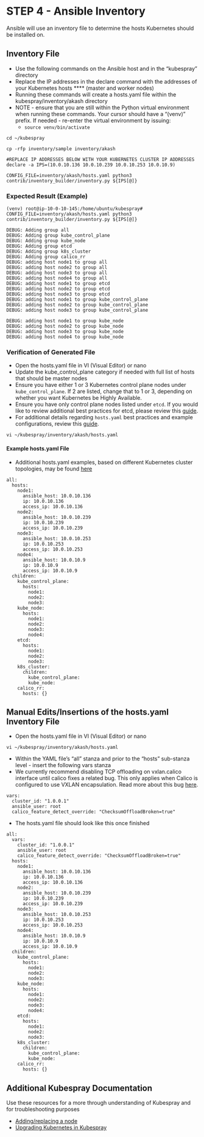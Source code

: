 # STEP 4 - Ansible Inventory

Ansible will use an inventory file to determine the hosts Kubernetes should be installed on.

## **Inventory File**

* Use the following commands on the Ansible host and in the “kubespray” directory
* Replace the IP addresses in the declare command with the addresses of your Kubernetes hosts **** (master and worker nodes)
* Running these commands will create a hosts.yaml file within the kubespray/inventory/akash directory
* NOTE - ensure that you are still within the Python virtual environment when running these commands.  Your cursor should have a “(venv)” prefix.  If needed - re-enter the virtual environment by issuing:
  * `source venv/bin/activate`

```
cd ~/kubespray

cp -rfp inventory/sample inventory/akash

#REPLACE IP ADDRESSES BELOW WITH YOUR KUBERNETES CLUSTER IP ADDRESSES
declare -a IPS=(10.0.10.136 10.0.10.239 10.0.10.253 10.0.10.9)

CONFIG_FILE=inventory/akash/hosts.yaml python3 contrib/inventory_builder/inventory.py ${IPS[@]}
```

### **Expected Result (Example)**

```
(venv) root@ip-10-0-10-145:/home/ubuntu/kubespray# CONFIG_FILE=inventory/akash/hosts.yaml python3 contrib/inventory_builder/inventory.py ${IPS[@]}

DEBUG: Adding group all
DEBUG: Adding group kube_control_plane
DEBUG: Adding group kube_node
DEBUG: Adding group etcd
DEBUG: Adding group k8s_cluster
DEBUG: Adding group calico_rr
DEBUG: adding host node1 to group all
DEBUG: adding host node2 to group all
DEBUG: adding host node3 to group all
DEBUG: adding host node4 to group all
DEBUG: adding host node1 to group etcd
DEBUG: adding host node2 to group etcd
DEBUG: adding host node3 to group etcd
DEBUG: adding host node1 to group kube_control_plane
DEBUG: adding host node2 to group kube_control_plane
DEBUG: adding host node3 to group kube_control_plane

DEBUG: adding host node1 to group kube_node
DEBUG: adding host node2 to group kube_node
DEBUG: adding host node3 to group kube_node
DEBUG: adding host node4 to group kube_node
```

### **Verification of Generated File**

* Open the hosts.yaml file in VI (Visual Editor) or nano
* Update the kube\_control\_plane category if needed with full list of hosts that should be master nodes
* Ensure you have either 1 or 3 Kubernetes control plane nodes under `kube_control_plane`. If 2 are listed, change that to 1 or 3, depending on whether you want Kubernetes be Highly Available.
* Ensure you have only control plane nodes listed under `etcd`.  If you would like to review additional best practices for etcd, please review this [guide](https://rafay.co/the-kubernetes-current/etcd-kubernetes-what-you-should-know/).
* For additional details regarding `hosts.yaml` best practices and example configurations, review this [guide](additional-k8s-resources/kubespray-hosts.yaml-examples.md).

```
vi ~/kubespray/inventory/akash/hosts.yaml
```

#### **Example hosts.yaml File**

* Additional hosts.yaml examples, based on different Kubernetes cluster topologies, may be found [here](additional-k8s-resources/kubespray-hosts.yaml-examples.md)

```
all:
  hosts:
    node1:
      ansible_host: 10.0.10.136
      ip: 10.0.10.136
      access_ip: 10.0.10.136
    node2:
      ansible_host: 10.0.10.239
      ip: 10.0.10.239
      access_ip: 10.0.10.239
    node3:
      ansible_host: 10.0.10.253
      ip: 10.0.10.253
      access_ip: 10.0.10.253
    node4:
      ansible_host: 10.0.10.9
      ip: 10.0.10.9
      access_ip: 10.0.10.9
  children:
    kube_control_plane:
      hosts:
        node1:
        node2:
        node3:
    kube_node:
      hosts:
        node1:
        node2:
        node3:
        node4:
    etcd:
      hosts:
        node1:
        node2:
        node3:
    k8s_cluster:
      children:
        kube_control_plane:
        kube_node:
    calico_rr:
      hosts: {}
```

## Manual Edits/Insertions of the hosts.yaml Inventory File

* Open the hosts.yaml file in VI (Visual Editor) or nano

```
vi ~/kubespray/inventory/akash/hosts.yaml
```

* Within the YAML file’s “all” stanza and prior to the “hosts” sub-stanza level  - insert the following vars stanza
* We currently recommend disabling TCP offloading on vxlan.calico interface until calico fixes a related bug. This only applies when Calico is configured to use VXLAN encapsulation.  Read more about this bug [here](https://github.com/kubernetes-sigs/kubespray/pull/9261#issuecomment-1248844913).

```
vars:
  cluster_id: "1.0.0.1"
  ansible_user: root
  calico_feature_detect_override: "ChecksumOffloadBroken=true"
```

* The hosts.yaml file should look like this once finished

```
all:
  vars:
    cluster_id: "1.0.0.1"
    ansible_user: root
    calico_feature_detect_override: "ChecksumOffloadBroken=true"
  hosts:
    node1:
      ansible_host: 10.0.10.136
      ip: 10.0.10.136
      access_ip: 10.0.10.136
    node2:
      ansible_host: 10.0.10.239
      ip: 10.0.10.239
      access_ip: 10.0.10.239
    node3:
      ansible_host: 10.0.10.253
      ip: 10.0.10.253
      access_ip: 10.0.10.253
    node4:
      ansible_host: 10.0.10.9
      ip: 10.0.10.9
      access_ip: 10.0.10.9
  children:
    kube_control_plane:
      hosts:
        node1:
        node2:
        node3:
    kube_node:
      hosts:
        node1:
        node2:
        node3:
        node4:
    etcd:
      hosts:
        node1:
        node2:
        node3:
    k8s_cluster:
      children:
        kube_control_plane:
        kube_node:
    calico_rr:
      hosts: {}
```

## Additional Kubespray Documentation

Use these resources for a more through understanding of Kubespray and for troubleshooting purposes

* [Adding/replacing a node](https://github.com/kubernetes-sigs/kubespray/blob/9dfade5641a43c/docs/nodes.md)
* [Upgrading Kubernetes in Kubespray](https://github.com/kubernetes-sigs/kubespray/blob/e9c89132485989/docs/upgrades.md)
